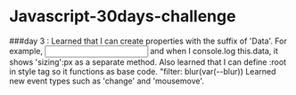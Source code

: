 # Javascript-30days-challenge

###day 3 : Learned that I can create properties with the suffix of 'Data'. 
For example, <input data-sizing='px'> and when I console.log this.data, it shows 'sizing':px as a separate method.
Also learned that I can define :root in style tag so it functions as base code. "filter: blur(var(--blur))
Learned new event types such as 'change' and 'mousemove'.
